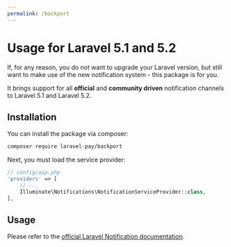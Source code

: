 ```yaml
---
permalink: /backport
---
```


# Usage for Laravel 5.1 and 5.2

If, for any reason, you do not want to upgrade your Laravel version, but still want to make use of the new notification system - this package is for you.

It brings support for all **official** and **community driven** notification channels to Laravel 5.1 and Laravel 5.2.

## Installation

You can install the package via composer:

```bash
composer require laravel-pay/backport
```

Next, you must load the service provider:

```php
// config/app.php
'providers' => [
    // ...
    Illuminate\Notifications\NotificationServiceProvider::class,
],
```

## Usage

Please refer to the [official Laravel Notification documentation](https://laravel.com/docs/master/notifications).
